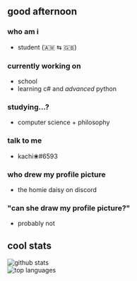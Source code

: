 ## good afternoon

### who am i
- student (🇦🇲 ⇆ 🇬🇧)

### currently working on
- school
- learning c# and *advanced* python

### studying...?
- computer science + philosophy

### talk to me
- kachi❀#6593

### who drew my profile picture
- the homie daisy on discord

### "can she draw my profile picture?"
- probably not

## cool stats
![github stats](https://github-readme-stats.vercel.app/api?username=suchikachi&show_icons=true&theme=tokyonight)  
![top languages](https://github-readme-stats.vercel.app/api/top-langs/?username=suchikachi&layout=compact&theme=tokyonight)
